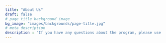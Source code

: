 ```yaml
---
title: "About Us"
draft: false
# page title background image
bg_image: "images/backgrounds/page-title.jpg"
# meta description
description : "If you have any questions about the program, please use the form below."
---
```

